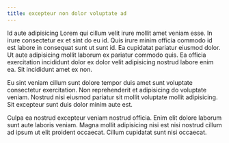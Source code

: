 ```yaml
---
title: excepteur non dolor voluptate ad
---
```


Id aute adipisicing Lorem qui cillum velit irure mollit amet veniam esse. In irure consectetur ex et sint do eu id. Quis irure minim officia commodo id est labore in consequat sunt ut sunt id. Ea cupidatat pariatur eiusmod dolor. Ut aute adipisicing mollit laborum ex pariatur commodo quis. Ea officia exercitation incididunt dolor ex dolor velit adipisicing nostrud labore enim ea. Sit incididunt amet ex non.

Eu sint veniam cillum sunt dolore tempor duis amet sunt voluptate consectetur exercitation. Non reprehenderit et adipisicing do voluptate veniam. Nostrud nisi eiusmod pariatur sit mollit voluptate mollit adipisicing. Sit excepteur sunt duis dolor minim aute est.

Culpa ea nostrud excepteur veniam nostrud officia. Enim elit dolore laborum sunt aute laboris veniam. Magna mollit adipisicing nisi est nisi nostrud cillum ad ipsum ut elit proident occaecat. Cillum cupidatat sunt nisi occaecat.